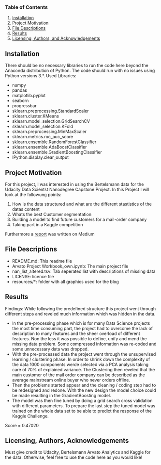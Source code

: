 
### Table of Contents

1. [Installation](#installation)
2. [Project Motivation](#motivation)
3. [File Descriptions](#files)
4. [Results](#results)
5. [Licensing, Authors, and Acknowledgements](#licensing)

## Installation <a name="installation"></a>

There should be no necessary libraries to run the code here beyond the Anaconda distribution of Python.  The code should run with no issues using Python versions 3.*.
Used Libraries:

* numpy
* pandas
* matplotlib.pyplot
* seaborn
* progressbar
* sklearn.preprocessing.StandardScaler
* sklearn.cluster.KMeans
* sklearn.model_selection.GridSearchCV
* sklearn.model_selection.KFold
* sklearn.preprocessing.MinMaxScaler
* sklearn.metrics.roc_auc_score
* sklearn.ensemble.RandomForestClassifier
* sklearn.ensemble.AdaBoostClassifier
* sklearn.ensemble.GradientBoostingClassifier
* IPython.display.clear_output

## Project Motivation<a name="motivation"></a>

For this project, I was interested in using the Bertelsmann data for the Udacity Data Scientst Nanodegree Capstone Project. In this Project I will look at the followung points:

1. How is the data structured and what are the different stastistics of the datas content
2. Whats the best Customer segmentation
3. Building a model to find future customers for a mail-order company
4. Taking part in a Kaggle competition

Furthermore a [report](https://medium.com/p/5a76e7d725b9/edit) was written on Medium


## File Descriptions <a name="files"></a>


* README.md: This readme file
* Arvato Project Workbook_own.ipynb: The main project file
* nan_list_altered.tsv: Tab seperated list with descriptions of missing data
* LICENSE: licence file
* resources/*: folder with all graphics used for the blog


## Results<a name="results"></a>

Findings:
While following the predefined structure this project went through different steps and reveled much information which was hidden in the data.

* In the pre-processing phase which is for many Data Science projects the most time consuming part, the project had to overcome the lack of description to many features and the sheer overload of different features. Non the less it was possible to define, unify and mend the missing data problem. Some compressed information was re-coded and some unnecessary data was dropped.
* With the pre-processed data the project went through the unsupervised learning / clustering phase. In order to shrink down the complexity of the data 1000 components werde selected via a PCA analysis taking care of 70% of explained variance. The Clustering then reveled that the main customer of the mail order company can be described as the average mainstream online buyer who never orders offline.
* Then the problems started appear and the cleaning / coding step had to be redesigned and redone. With the new design the model choice could be made resulting in the GradientBoosting model.
* The model was then fine tuned by doing a grid search cross validation with different parameters. To prepare the last step the tuned model was trained on the whole data set to be able to predict the response of the Kaggle Challenge.


Score = 0.47020
## Licensing, Authors, Acknowledgements<a name="licensing"></a>

Must give credit to Udacity, Bertelsmann Arvato Analytics and Kaggle for the data. Otherwise, feel free to use the code here as you would like! 